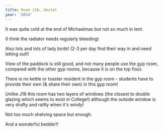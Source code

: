 ```yaml
---
title: Room J18, Hostel
year: '2014'
---
```


It was quite cold at the end of Michaelmas but not so much in lent.

(I think the radiator needs regularly bleeding)

Also lots and lots of lady birds! (2-3 per day find their way in and need letting out!)

View of the paddock is still good, and not many people use the gyp room, compared with the other gyp rooms, because it is on the top floor.

There is no kettle or toaster resident in the gyp room - students have to provide their own (& share their own) in this gyp room!

Unlike J16 this room has two layers of windows (the closest to double glazing which seems to exist in College!) although the outside window is very drafty and rattly when it's windy!

Not too much shelving space but enough.

And a wonderful bedder!!